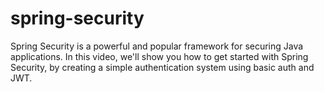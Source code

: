 # spring-security
Spring Security is a powerful and popular framework for securing Java applications. In this video, we'll show you how to get started with Spring Security, by creating a simple authentication system using basic auth and JWT.
